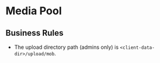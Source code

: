 # Media Pool

## Business Rules

- The upload directory path (admins only) is `<client-data-dir>/upload/mob`.